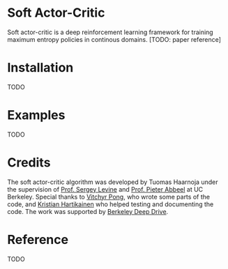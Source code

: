# Soft Actor-Critic
Soft actor-critic is a deep reinforcement learning framework for training maximum entropy policies in continous domains. [TODO: paper reference]

# Installation
TODO

# Examples
TODO

# Credits
The soft actor-critic algorithm was developed by Tuomas Haarnoja under the supervision of [Prof. Sergey Levine](https://people.eecs.berkeley.edu/~svlevine/) and [Prof. Pieter Abbeel](https://people.eecs.berkeley.edu/~pabbeel/) at UC Berkeley. Special thanks to [Vitchyr Pong](https://github.com/vitchyr), who wrote some parts of the code, and [Kristian Hartikainen](https://github.com/hartikainen) who helped testing and documenting the code. The work was supported by [Berkeley Deep Drive](https://deepdrive.berkeley.edu/).

# Reference
TODO
